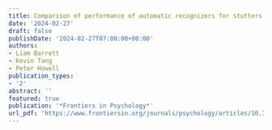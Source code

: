 ```yaml
---
title: Comparison of performance of automatic recognizers for stutters in speech trained with event or interval markers
date: '2024-02-27'
draft: false
publishDate: '2024-02-27T07:00:00+00:00'
authors:
- Liam Barrett
- Kevin Tang
- Peter Howell
publication_types:
- '2'
abstract: ''
featured: true
publication: '*Frontiers in Psychology*'
url_pdf: "https://www.frontiersin.org/journals/psychology/articles/10.3389/fpsyg.2024.1155285/pdf"
---
```

